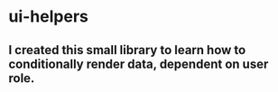 # ui-helpers
## I created this small library to learn how to conditionally render data, dependent on user role.
